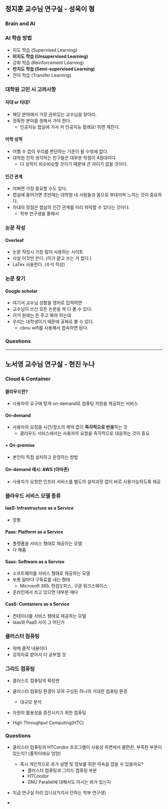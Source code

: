 ## 정지훈 교수님 연구실 - 성욱이 형
### Brain and AI

### AI 학습 방법
- 지도 학습 (Supervised Learning)
- **비지도 학습 (Unsupervised Learning)**
- 강화 학습 (Reinforcement Learning)
- **반지도 학습 (Semi-supervised Learning)**	
- 전이 학습 (Transfer Learning)

### 대학원 고민 시 고려사항
#### 자대 or 타대?
- 해당 분야에서 가장 권위있는 교수님을 찾아라.
- 정확한 분야를 정해서 가야 한다.
	- 인공지능 랩실에 가서 저 인공지능 할래요! 하면 깨진다.

#### 어학 성적
- 어쩔 수 없이 우리를 판단하는 기준이 될 수밖에 없다.
- 대학원 진학 생각하는 친구들은 대부분 학점이 4점대이다.
	- 다 성적이 비슷비슷할 것이기 때문에 큰 차이가 없을 것이다.

#### 인간 관계
- 어쩌면 가장 중요할 수도 있다.
- 랩실에 들어가면 초반에는 대학원 내 사람들과 몸으로 부대끼며 느끼는 것이 중요하다.
- 자대의 장점은 랩실의 인간 관계를 미리 파악할 수 있다는 것이다.
	- 학부 연구생을 통해서

### 논문 작성
#### Overleaf
- 논문 작성시 가장 많이 사용하는 사이트
- 사실 이것만 쓴다. (이거 말고 쓰는 거 없다.)
- LaTex 사용한다. (수식 작성)

### 논문 찾기
#### Google scholar
- 여기서 교수님 성함을 영어로 입력하면
- 교수님이 쓰신 모든 논문을 싹 다 볼 수 있다.
- 이거 원래는 돈 주고 봐야 하는데
- 우리는 대학생이기 때문에 공짜로 볼 수 있다.
	- cbnu wifi를 사용해서 접속하면 된다.

### Questions

---
## 노서영 교수님 연구실 - 현진 누나
### Cloud & Container
#### 클라우드란?
- 사용자의 요구에 맞게 on-demand로 컴퓨팅 자원을 제공하는 서비스

#### On-demand
- 사용자의 요청을 시간/장소의 제약 없이 **즉각적으로 반응**하는 것
	- 클라우드 서비스에서는 사용자의 요청을 즉각적으로 대응하는 것이 중요

#### + On-premise
- 본인이 직접 설치하고 운영하는 방법

#### On-demand 예시: AWS (아마존)
- 사용자가 요청한 인프라 서비스를 별도의 설치과정 없이 바로 사용가능하도록 제공

### 클라우드 서비스 모델 종류
#### IaaS: Infrastructure as a Service
- 깡통

#### Paas: Platform as a Service
- 플랫폼을 서비스 형태로 제공하는 모델
- 다 해줌

#### Saas: Software as a Servise
- 소프트웨어를 서비스 형태로 제공하는 모델
- 보통 달마다 구독료를 내는 형태
	- Microsoft 365, 한컴오피스, 구글 워크스페이스
- 온라인에서 쓰고 있으면 대부분 얘다

#### CaaS: Containers as a Service
- 컨테이너를 서비스 형태로 제공하는 모델
- Iaas와 PaaS 사이 그 어딘가

### 클러스터 컴퓨팅
- 워메 졸작 내용이다
- 강의자료 받아서 더 공부할 것

### 그리드 컴퓨팅
- 클러스트 컴퓨팅의 확장판
- 클러스터 컴퓨팅 환경이 모여 구성된 하나의 거대한 컴퓨팅 환경
	- 대규모 분석

- 자원의 활용성을 증진시키기 위한 컴퓨팅
- High Throughput Computing(HTC)






### Questions
- 클러스터 컴퓨팅의 HTCondor 프로그램이 사용성 측면에서 불편한, 부족한 부분이 있는지? (졸작이에요 엉엉)
	- 혹시 개인적으로 추가 설명 및 정보를 위한 약속을 잡을 수 있을까요?
		- 클러스터 컴퓨팅과 그리드 컴퓨팅 부분
		- HTCondor
		- GNU Parallel에 대해서도 아시는 바가 있는지

- 지금 연구실 자리 있나요?(석사 안하는 학부 연구생)
- 